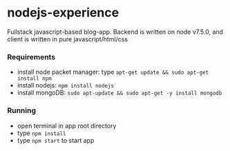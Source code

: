# nodejs-experience
Fullstack javascript-based blog-app. Backend is written on node v7.5.0, and client is written in pure javascript/html/css

### Requirements
* install node packet manager: type `apt-get update && sudo apt-get install npm`
* install nodejs: `npm install nodejs`
* install mongoDB: `sudo apt-update && sudo apt-get -y install mongodb`

### Running
* open terminal in app root directory
* type `npm install`
* type `npm start` to start app
